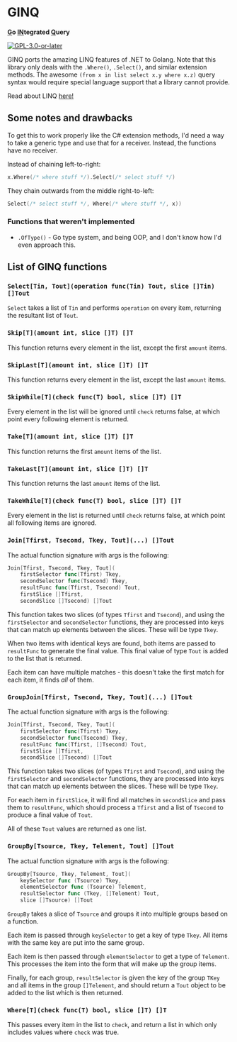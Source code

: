 # GINQ
**<u>G</u>o <u>IN</u>tegrated <u>Q</u>uery**

[![`GPL-3.0-or-later`](https://img.shields.io/badge/license-GPL--3.0--or--later-blue)](https://github.com/yellowsink/ginq/blob/master/LICENSE.md)

GINQ ports the amazing LINQ features of .NET to Golang.
Note that this library only deals with the `.Where()`, `.Select()`, and similar extension methods.
The awesome `(from x in list select x.y where x.z)`
query syntax would require special language support that a library cannot provide.

Read about LINQ [here!](https://docs.microsoft.com/en-us/dotnet/standard/linq)

## Some notes and drawbacks
To get this to work properly like the C# extension methods,
I'd need a way to take a generic type and use that for a receiver.
Instead, the functions have no receiver.

Instead of chaining left-to-right:
```go
x.Where(/* where stuff */).Select(/* select stuff */)
```
They chain outwards from the middle right-to-left:
```go
Select(/* select stuff */, Where(/* where stuff */, x))
```
### Functions that weren't implemented
- `.OfType()` - Go type system, and being OOP, and I don't know how I'd even approach this.

## List of GINQ functions
### `Select[Tin, Tout](operation func(Tin) Tout, slice []Tin) []Tout`
`Select` takes a list of `Tin` and performs `operation` on every item, returning the resultant list of `Tout`.

### `Skip[T](amount int, slice []T) []T`
This function returns every element in the list, except the first `amount` items.

### `SkipLast[T](amount int, slice []T) []T`
This function returns every element in the list, except the last `amount` items.

### `SkipWhile[T](check func(T) bool, slice []T) []T`
Every element in the list will be ignored until `check` returns false, at which point every following element is returned.

### `Take[T](amount int, slice []T) []T`
This function returns the first `amount` items of the list.

### `TakeLast[T](amount int, slice []T) []T`
This function returns the last `amount` items of the list.

### `TakeWhile[T](check func(T) bool, slice []T) []T`
Every element in the list is returned until `check` returns false, at which point all following items are ignored.

### `Join[Tfirst, Tsecond, Tkey, Tout](...) []Tout`
The actual function signature with args is the following:
```go
Join[Tfirst, Tsecond, Tkey, Tout](
	firstSelector func(Tfirst) Tkey,
	secondSelector func(Tsecond) Tkey,
	resultFunc func(Tfirst, Tsecond) Tout,
	firstSlice []Tfirst,
	secondSlice []Tsecond) []Tout
```

This function takes two slices (of types `Tfirst` and `Tsecond`), and using the `firstSelector` and `secondSelector`
functions, they are processed into keys that can match up elements between the slices.
These will be type `Tkey`.

When two items with identical keys are found, both items are passed to `resultFunc` to generate the final value.
This final value of type `Tout` is added to the list that is returned.

Each item can have multiple matches - this doesn't take the first match for each item, it finds *all* of them.

### `GroupJoin[Tfirst, Tsecond, Tkey, Tout](...) []Tout`
The actual function signature with args is the following:
```go
Join[Tfirst, Tsecond, Tkey, Tout](
	firstSelector func(Tfirst) Tkey,
	secondSelector func(Tsecond) Tkey,
	resultFunc func(Tfirst, []Tsecond) Tout,
	firstSlice []Tfirst,
	secondSlice []Tsecond) []Tout
```

This function takes two slices (of types `Tfirst` and `Tsecond`), and using the `firstSelector` and `secondSelector`
functions, they are processed into keys that can match up elements between the slices.
These will be type `Tkey`.

For each item in `firstSlice`, it will find all matches in `secondSlice` and pass them to `resultFunc`,
which should process a `Tfirst` and a list of `Tsecond` to produce a final value of `Tout`.

All of these `Tout` values are returned as one list.

### `GroupBy[Tsource, Tkey, Telement, Tout] []Tout`
The actual function signature with args is the following:
```go
GroupBy[Tsource, Tkey, Telement, Tout](
	keySelector func (Tsource) Tkey,
	elementSelector func (Tsource) Telement,
	resultSelector func (Tkey, []Telement) Tout,
	slice []Tsource) []Tout
```

`GroupBy` takes a slice of `Tsource` and groups it into multiple groups based on a function.

Each item is passed through `keySelector` to get a key of type `Tkey`.
All items with the same key are put into the same group.

Each item is then passed through `elementSelector` to get a type of `Telement`.
This processes the item into the form that will make up the group items.

Finally, for each group, `resultSelector` is given the key of the group `TKey` and all items in the group `[]Telement`,
and should return a `Tout` object to be added to the list which is then returned.

### `Where[T](check func(T) bool, slice []T) []T`
This passes every item in the list to `check`, and return a list in which only includes values where `check` was true.